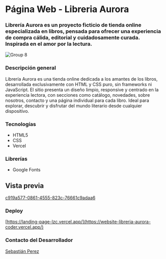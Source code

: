 # Página Web - Libreria Aurora

### Librería Aurora es un proyecto ficticio de tienda online especializada en libros, pensada para ofrecer una experiencia de compra cálida, editorial y cuidadosamente curada. Inspirada en el amor por la lectura.

![Group 8](https://github.com/user-attachments/assets/cec55152-9a30-442e-ba83-4fd1a25a309a)

### Descripción general

Librería Aurora es una tienda online dedicada a los amantes de los libros, desarrollada exclusivamente con HTML y CSS puro, sin frameworks ni JavaScript. El sitio presenta un diseño limpio, responsive y centrado en la experiencia lectora, con secciones como catálogo, novedades, sobre nosotros, contacto y una página individual para cada libro. Ideal para explorar, descubrir y disfrutar del mundo literario desde cualquier dispositivo.

### Tecnologías

- HTML5
- CSS
- Vercel
  
### Librerías

- Google Fonts

## Vista previa

[c919a577-0861-4555-823c-76661c9adaa6](https://github.com/user-attachments/assets/3d60c407-e60d-4ca5-9312-ce2e47ce20f6)

### Deploy

[https://landing-page-lzc.vercel.app/](https://website-libreria-aurora-coder.vercel.app/)

### Contacto del Desarrollador

[Sebastián Perez](https://www.linkedin.com/in/sebastian-perezz/)

